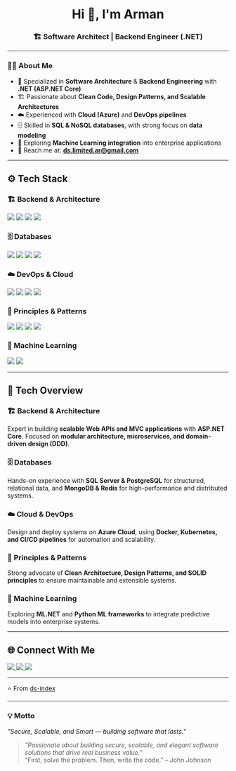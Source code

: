 <!-- Profile README -->

<h1 align="center">Hi 👋, I'm Arman</h1>
<h3 align="center">🏗️ Software Architect | Backend Engineer (.NET)</h3>

---

### 🧑‍💻 About Me
- 🎯 Specialized in **Software Architecture** & **Backend Engineering** with **.NET (ASP.NET Core)**  
- 🏗️ Passionate about **Clean Code, Design Patterns, and Scalable Architectures**  
- ☁️ Experienced with **Cloud (Azure)** and **DevOps pipelines**  
- 🗄️ Skilled in **SQL & NoSQL databases**, with strong focus on **data modeling**  
- 🤖 Exploring **Machine Learning integration** into enterprise applications  
- 📧 Reach me at: **ds.limited.ar@gmail.com**  

---

## ⚙️ Tech Stack

### 🏗️ Backend & Architecture
<p align="left">
  <img src="https://img.shields.io/badge/.NET-512BD4?style=for-the-badge&logo=dotnet&logoColor=white" />
  <img src="https://img.shields.io/badge/ASP.NET%20Core-5C2D91?style=for-the-badge&logo=dotnet&logoColor=white" />
  <img src="https://img.shields.io/badge/Web%20API-512BD4?style=for-the-badge&logo=dotnet&logoColor=white" />
  <img src="https://img.shields.io/badge/MVC-68217A?style=for-the-badge&logo=dotnet&logoColor=white" />
</p>

### 🗄️ Databases
<p align="left">
  <img src="https://img.shields.io/badge/SQL%20Server-CC2927?style=for-the-badge&logo=microsoftsqlserver&logoColor=white" />
  <img src="https://img.shields.io/badge/PostgreSQL-336791?style=for-the-badge&logo=postgresql&logoColor=white" />
  <img src="https://img.shields.io/badge/MongoDB-47A248?style=for-the-badge&logo=mongodb&logoColor=white" />
  <img src="https://img.shields.io/badge/Redis-DC382D?style=for-the-badge&logo=redis&logoColor=white" />
</p>

### ☁️ DevOps & Cloud
<p align="left">
  <img src="https://img.shields.io/badge/Azure-0078D4?style=for-the-badge&logo=microsoftazure&logoColor=white" />
  <img src="https://img.shields.io/badge/Docker-2496ED?style=for-the-badge&logo=docker&logoColor=white" />
  <img src="https://img.shields.io/badge/Kubernetes-326CE5?style=for-the-badge&logo=kubernetes&logoColor=white" />
  <img src="https://img.shields.io/badge/CI%2FCD-FF6F00?style=for-the-badge&logo=githubactions&logoColor=white" />
</p>

### 🧠 Principles & Patterns
<p align="left">
  <img src="https://img.shields.io/badge/Clean%20Code-000000?style=for-the-badge&logo=dependabot&logoColor=white" />
  <img src="https://img.shields.io/badge/Design%20Patterns-FF6F00?style=for-the-badge&logo=gitbook&logoColor=white" />
  <img src="https://img.shields.io/badge/Domain%20Driven%20Design-4CAF50?style=for-the-badge&logo=ddd&logoColor=white" />
  <img src="https://img.shields.io/badge/Microservices-00897B?style=for-the-badge&logo=microgenetics&logoColor=white" />
</p>

### 🤖 Machine Learning
<p align="left">
  <img src="https://img.shields.io/badge/ML.NET-512BD4?style=for-the-badge&logo=dotnet&logoColor=white" />
  <img src="https://img.shields.io/badge/Python-3776AB?style=for-the-badge&logo=python&logoColor=white" />
</p>

---

## 📖 Tech Overview  

### 🏗️ Backend & Architecture  
Expert in building **scalable Web APIs and MVC applications** with **ASP.NET Core**. Focused on **modular architecture, microservices, and domain-driven design (DDD)**.  

### 🗄️ Databases  
Hands-on experience with **SQL Server & PostgreSQL** for structured, relational data, and **MongoDB & Redis** for high-performance and distributed systems.  

### ☁️ Cloud & DevOps  
Design and deploy systems on **Azure Cloud**, using **Docker, Kubernetes, and CI/CD pipelines** for automation and scalability.  

### 🧠 Principles & Patterns  
Strong advocate of **Clean Architecture, Design Patterns, and SOLID principles** to ensure maintainable and extensible systems.  

### 🤖 Machine Learning  
Exploring **ML.NET** and **Python ML frameworks** to integrate predictive models into enterprise systems.  

---

## 🌐 Connect With Me
<p align="left">
  <a href="https://github.com/ds-index" target="_blank">
    <img src="https://img.shields.io/badge/GitHub-100000?style=for-the-badge&logo=github&logoColor=white"/>
  </a>
  <a href="https://www.linkedin.com/in/arman-ds-b3b967291" target="_blank">
    <img src="https://img.shields.io/badge/LinkedIn-0A66C2?style=for-the-badge&logo=linkedin&logoColor=white"/>
  </a>
  <a href="mailto:ds.limited.ar@gmail.com">
    <img src="https://img.shields.io/badge/Email-D14836?style=for-the-badge&logo=gmail&logoColor=white"/>
  </a>
</p>


---

⭐️ From [ds-index](https://github.com/ds-index)


---

### 💡 Motto
*"Secure, Scalable, and Smart — building software that lasts."*  
> *"Passionate about building secure, scalable, and elegant software solutions that drive real business value."*  
> “First, solve the problem. Then, write the code.” – John Johnson


